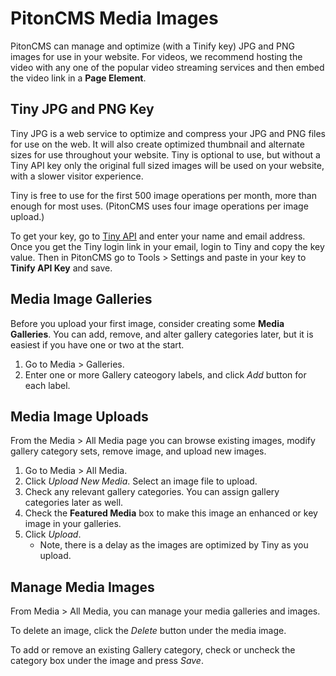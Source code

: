 # PitonCMS Media Images

PitonCMS can manage and optimize (with a Tinify key) JPG and PNG images for use in your website. For videos, we recommend hosting the video with any one of the popular video streaming services and then embed the video link in a **Page Element**.

## Tiny JPG and PNG Key

Tiny JPG is a web service to optimize and compress your JPG and PNG files for use on the web. It will also create optimized thumbnail and alternate sizes for use throughout your website. Tiny is optional to use, but without a Tiny API key only the original full sized images will be used on your website, with a slower visitor experience.

Tiny is free to use for the first 500 image operations per month, more than enough for most uses. (PitonCMS uses four image operations per image upload.)

To get your key, go to [Tiny API](https://tinyjpg.com/developers) and enter your name and email address. Once you get the Tiny login link in your email, login to Tiny and copy the key value. Then in PitonCMS go to Tools > Settings and paste in your key to **Tinify API Key** and save.

## Media Image Galleries

Before you upload your first image, consider creating some **Media Galleries**. You can add, remove, and alter gallery categories later, but it is easiest if you have one or two at the start.

1. Go to Media > Galleries.
2. Enter one or more Gallery cateogory labels, and click *Add* button for each label.

## Media Image Uploads

From the Media > All Media page you can browse existing images, modify gallery category sets, remove image, and upload new images.

1. Go to Media > All Media.
2. Click *Upload New Media*. Select an image file to upload.
3. Check any relevant gallery categories. You can assign gallery categories later as well.
4. Check the **Featured Media** box to make this image an enhanced or key image in your galleries.
5. Click *Upload*.
   * Note, there is a delay as the images are optimized by Tiny as you upload.

## Manage Media Images

From Media > All Media, you can manage your media galleries and images.

To delete an image, click the *Delete* button under the media image.

To add or remove an existing Gallery category, check or uncheck the category box under the image and press *Save*.